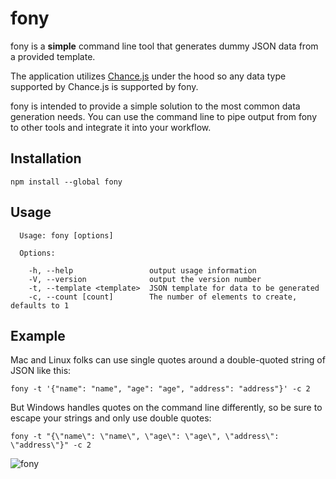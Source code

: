 # fony

fony is a **simple** command line tool that generates dummy JSON data from
a provided template.

The application utilizes [Chance.js](http://chancejs.com/) under the hood
so any data type supported by Chance.js is supported by fony.

fony is intended to provide a simple solution to the most common data
generation needs. You can use the command line to pipe output from
fony to other tools and integrate it into your workflow.

## Installation

```
npm install --global fony
```

## Usage

```
  Usage: fony [options]

  Options:

    -h, --help                 output usage information
    -V, --version              output the version number
    -t, --template <template>  JSON template for data to be generated
    -c, --count [count]        The number of elements to create, defaults to 1

```

## Example

Mac and Linux folks can use single quotes around a double-quoted string of JSON like this:

```
fony -t '{"name": "name", "age": "age", "address": "address"}' -c 2
```

But Windows handles quotes on the command line differently, so be sure to escape your strings and only use double quotes:

```
fony -t "{\"name\": \"name\", \"age\": \"age\", \"address\": \"address\"}" -c 2
```

![fony](https://cloud.githubusercontent.com/assets/1857993/24695518/c4ab67e8-19ab-11e7-98e3-330fa48a14d3.gif)
